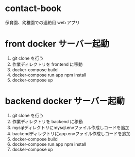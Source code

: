 # contact-book

保育園、幼稚園での連絡用 web アプリ

# front docker サーバー起動

1. git clone を行う
2. 作業ディレクトリを frontend に移動
3. docker-compose build
4. docker-compose run app npm install
5. docker-compose up

# backend docker サーバー起動
1. git clone を行う
2. 作業ディレクトリを backend に移動
3. mysqlディレクトリにmysql.envファイル作成しコードを追加
4. backendディレクトリにapp.envファイル作成しコードを追加
3. docker-compose build
4. docker-compose run app npm install
5. docker-compose up

